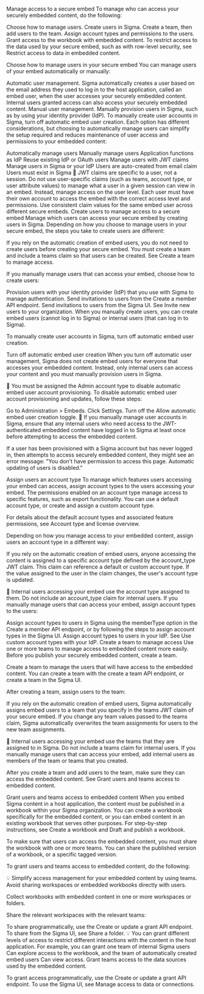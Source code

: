 Manage access to a secure embed
To manage who can access your securely embedded content, do the following:

Choose how to manage users.
Create users in Sigma.
Create a team, then add users to the team.
Assign account types and permissions to the users.
Grant access to the workbook with embedded content.
To restrict access to the data used by your secure embed, such as with row-level security, see Restrict access to data in embedded content.

Choose how to manage users in your secure embed
You can manage users of your embed automatically or manually:

Automatic user management. Sigma automatically creates a user based on the email address they used to log in to the host application, called an embed user, when the user accesses your securely embedded content. Internal users granted access can also access your securely embedded content.
Manual user management. Manually provision users in Sigma, such as by using your identity provider (IdP). To manually create user accounts in Sigma, turn off automatic embed user creation.
Each option has different considerations, but choosing to automatically manage users can simplify the setup required and reduces maintenance of user access and permissions to your embedded content:

Automatically manage users	Manually manage users
Application functions as IdP	Reuse existing IdP or OAuth users
Manage users with JWT claims	Manage users in Sigma or your IdP
Users are auto-created from email claim	Users must exist in Sigma
🚧
JWT claims are specific to a user, not a session. Do not use user-specific claims (such as teams, account type, or user attribute values) to manage what a user in a given session can view in an embed. Instead, manage access on the user level. Each user must have their own account to access the embed with the correct access level and permissions. Use consistent claim values for the same embed user across different secure embeds.
Create users to manage access to a secure embed
Manage which users can access your secure embed by creating users in Sigma. Depending on how you choose to manage users in your secure embed, the steps you take to create users are different:

If you rely on the automatic creation of embed users, you do not need to create users before creating your secure embed. You must create a team and include a teams claim so that users can be created. See Create a team to manage access.

If you manually manage users that can access your embed, choose how to create users:

Provision users with your identity provider (IdP) that you use with Sigma to manage authentication.
Send invitations to users from the Create a member API endpoint.
Send invitations to users from the Sigma UI. See Invite new users to your organization.
When you manually create users, you can create embed users (cannot log in to Sigma) or internal users (that can log in to Sigma).

To manually create user accounts in Sigma, turn off automatic embed user creation.

Turn off automatic embed user creation
When you turn off automatic user management, Sigma does not create embed users for everyone that accesses your embedded content. Instead, only internal users can access your content and you must manually provision users in Sigma.

📘
You must be assigned the Admin account type to disable automatic embed user account provisioning.
To disable automatic embed user account provisioning and updates, follow these steps:

Go to Administration > Embeds.
Click Settings.
Turn off the Allow automatic embed user creation toggle.
🚩
If you manually manage user accounts in Sigma, ensure that any internal users who need access to the JWT-authenticated embedded content have logged in to Sigma at least once before attempting to access the embedded content.

If a user has been provisioned with a Sigma account but has never logged in, then attempts to access securely embedded content, they might see an error message: "You don't have permission to access this page. Automatic updating of users is disabled."

Assign users an account type
To manage which features users accessing your embed can access, assign account types to the users accessing your embed. The permissions enabled on an account type manage access to specific features, such as export functionality. You can use a default account type, or create and assign a custom account type.

For details about the default account types and associated feature permissions, see Account type and license overview.

Depending on how you manage access to your embedded content, assign users an account type in a different way:

If you rely on the automatic creation of embed users, anyone accessing the content is assigned to a specific account type defined by the account_type JWT claim. This claim can reference a default or custom account type. If the value assigned to the user in the claim changes, the user's account type is updated.

📘
Internal users accessing your embed use the account type assigned to them. Do not include an account_type claim for internal users.
If you manually manage users that can access your embed, assign account types to the users:

Assign account types to users in Sigma using the memberType option in the Create a member API endpoint, or by following the steps to assign account types in the Sigma UI.
Assign account types to users in your IdP. See Use custom account types with your IdP.
Create a team to manage access
Use one or more teams to manage access to embedded content more easily. Before you publish your securely embedded content, create a team.

Create a team to manage the users that will have access to the embedded content. You can create a team with the create a team API endpoint, or create a team in the Sigma UI.

After creating a team, assign users to the team:

If you rely on the automatic creation of embed users, Sigma automatically assigns embed users to a team that you specify in the teams JWT claim of your secure embed. If you change any team values passed to the teams claim, Sigma automatically overwrites the team assignments for users to the new team assignments.

📘
Internal users accessing your embed use the teams that they are assigned to in Sigma. Do not include a teams claim for internal users.
If you manually manage users that can access your embed, add internal users as members of the team or teams that you created.

After you create a team and add users to the team, make sure they can access the embedded content. See Grant users and teams access to embedded content.

Grant users and teams access to embedded content
When you embed Sigma content in a host application, the content must be published in a workbook within your Sigma organization. You can create a workbook specifically for the embedded content, or you can embed content in an existing workbook that serves other purposes. For step-by-step instructions, see Create a workbook and Draft and publish a workbook.

To make sure that users can access the embedded content, you must share the workbook with one or more teams. You can share the published version of a workbook, or a specific tagged version.

To grant users and teams access to embedded content, do the following:

💡
Simplify access management for your embedded content by using teams. Avoid sharing workspaces or embedded workbooks directly with users.

Collect workbooks with embedded content in one or more workspaces or folders.

Share the relevant workspaces with the relevant teams:

To share programmatically, use the Create or update a grant API endpoint.
To share from the Sigma UI, see Share a folder.
💡
You can grant different levels of access to restrict different interactions with the content in the host application. For example, you can grant one team of internal Sigma users Can explore access to the workbook, and the team of automatically created embed users Can view access.
Grant teams access to the data sources used by the embedded content.

To grant access programmatically, use the Create or update a grant API endpoint.
To use the Sigma UI, see Manage access to data or connections.